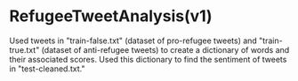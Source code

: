 # RefugeeTweetAnalysis(v1)

Used tweets in "train-false.txt" (dataset of pro-refugee tweets) and "train-true.txt" (dataset of anti-refugee tweets) to create a dictionary of words and their associated scores. Used this dictionary to find the sentiment of tweets in "test-cleaned.txt."

